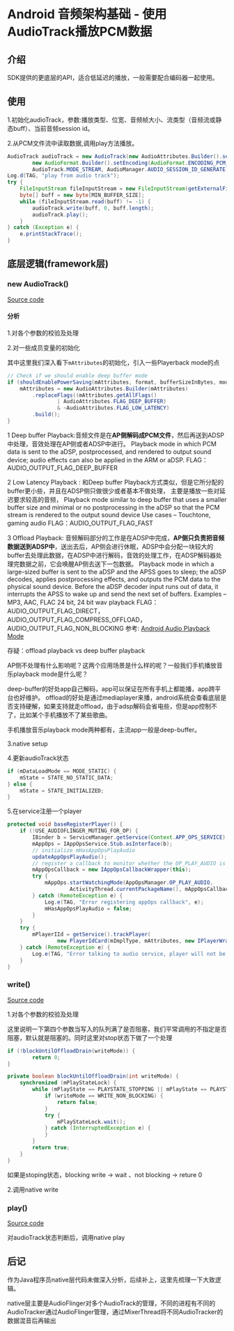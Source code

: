 # Android 音频架构基础 - 使用AudioTrack播放PCM数据

## 介绍

SDK提供的更底层的API，适合低延迟的播放，一般需要配合编码器一起使用。

## 使用

1.初始化audioTrack，参数:播放类型、位宽、音频帧大小、流类型（音频流或静态buff）、当前音频session id。

2.从PCM文件流中读取数据,调用play方法播放。

```java
AudioTrack audioTrack = new AudioTrack(new AudioAttributes.Builder().setLegacyStreamType(AudioManager.STREAM_MUSIC).build(),
        new AudioFormat.Builder().setEncoding(AudioFormat.ENCODING_PCM_16BIT).build(), MIN_BUFFER_SIZE,
        AudioTrack.MODE_STREAM, AudioManager.AUDIO_SESSION_ID_GENERATE);
Log.d(TAG, "play from audio track");
try {
    FileInputStream fileInputStream = new FileInputStream(getExternalFilesDir(Environment.DIRECTORY_MUSIC) + AUDIO_RECORD_FILE_NAME + timestamp + ".pcm");
    byte[] buff = new byte[MIN_BUFFER_SIZE];
    while (fileInputStream.read(buff) != -1) {
        audioTrack.write(buff, 0, buff.length);
        audioTrack.play();
    }
} catch (Exception e) {
    e.printStackTrace();
}
```

## 底层逻辑(framework层)

### new AudioTrack()

[Source code](https://cs.android.com/android/platform/superproject/+/master:frameworks/base/media/java/android/media/AudioTrack.java;bpv=1;bpt=1;l=598?q=audiotrack)

#### 分析

1.对各个参数的校验及处理

2.对一些成员变量的初始化

其中这里我们深入看下`mAttributes`的初始化，引入一些Playerback mode的点

```java
// Check if we should enable deep buffer mode
if (shouldEnablePowerSaving(mAttributes, format, bufferSizeInBytes, mode)) {
    mAttributes = new AudioAttributes.Builder(mAttributes)
        .replaceFlags((mAttributes.getAllFlags()
                | AudioAttributes.FLAG_DEEP_BUFFER)
                & ~AudioAttributes.FLAG_LOW_LATENCY)
        .build();
}
```

1 Deep buffer Playback:音频文件是在**AP侧解码成PCM文件**，然后再送到ADSP中处理，音效处理在AP侧或者ADSP中进行。
Playback mode in which PCM data is sent to the aDSP, postprocessed, and rendered to output sound device; audio effects can also be applied in the ARM or aDSP.
FLAG： AUDIO_OUTPUT_FLAG_DEEP_BUFFER

2 Low Latency Playback : 和Deep buffer Playback方式类似，但是它所分配的buffer更小些，并且在ADSP侧只做很少或者基本不做处理， 主要是播放一些对延迟要求较高的音频，
Playback mode similar to deep buffer that uses a smaller buffer size and minimal or no
postprocessing in the aDSP so that the PCM stream is rendered to the output sound
device
Use cases – Touchtone, gaming audio
FLAG：AUDIO_OUTPUT_FLAG_FAST

3 Offload Playback: 音频解码部分的工作是在ADSP中完成，**AP侧只负责把音频数据送到ADSP中**，送出去后，AP侧会进行休眠，ADSP中会分配一块较大的buffer去处理此数据，在ADSP中进行解码，音效的处理工作，在ADSP解码器处理完数据之前，它会唤醒AP侧去送下一包数据。
Playback mode in which a large-sized buffer is sent to the aDSP and the APSS goes to sleep; the aDSP decodes, applies postprocessing effects, and outputs the PCM data to the physical sound device. Before the aDSP decoder input runs out of data, it interrupts the APSS to wake up and send the next set of buffers.
Examples – MP3, AAC, FLAC 24 bit, 24 bit wav playback
FLAG：AUDIO_OUTPUT_FLAG_DIRECT，AUDIO_OUTPUT_FLAG_COMPRESS_OFFLOAD，AUDIO_OUTPUT_FLAG_NON_BLOCKING
参考: [Android Audio Playback Mode](https://blog.csdn.net/ch853199769/article/details/79916166)

存疑：offload playback vs deep buffer playback

AP侧不处理有什么影响呢？这两个应用场景是什么样的呢？一般我们手机播放音乐playback mode是什么呢？

deep-buffer的好处app自己解码，app可以保证在所有手机上都能播，app跨平台也好维护。
offload的好处是通过mediaplayer来播，android系统会查看底层是否支持硬解，如果支持就走offload，由于adsp解码会省电些，但是app控制不了，比如某个手机播放不了某些歌曲。

手机播放音乐playback mode两种都有，主流app一般是deep-buffer。

3.native setup

4.更新audioTrack状态

```java
if (mDataLoadMode == MODE_STATIC) {
    mState = STATE_NO_STATIC_DATA;
} else {
    mState = STATE_INITIALIZED;
}
```

5.在service注册一个player

```java
protected void baseRegisterPlayer() {
    if (!USE_AUDIOFLINGER_MUTING_FOR_OP) {
        IBinder b = ServiceManager.getService(Context.APP_OPS_SERVICE);
        mAppOps = IAppOpsService.Stub.asInterface(b);
        // initialize mHasAppOpsPlayAudio
        updateAppOpsPlayAudio();
        // register a callback to monitor whether the OP_PLAY_AUDIO is still allowed
        mAppOpsCallback = new IAppOpsCallbackWrapper(this);
        try {
            mAppOps.startWatchingMode(AppOpsManager.OP_PLAY_AUDIO,
                    ActivityThread.currentPackageName(), mAppOpsCallback);
        } catch (RemoteException e) {
            Log.e(TAG, "Error registering appOps callback", e);
            mHasAppOpsPlayAudio = false;
        }
    }
    try {
        mPlayerIId = getService().trackPlayer(
                new PlayerIdCard(mImplType, mAttributes, new IPlayerWrapper(this)));
    } catch (RemoteException e) {
        Log.e(TAG, "Error talking to audio service, player will not be tracked", e);
    }
}
```

### write()

[Source code](https://cs.android.com/android/platform/superproject/+/master:frameworks/base/media/java/android/media/AudioTrack.java;bpv=1;bpt=1;l=2491)

1.对各个参数的校验及处理

这里说明一下第四个参数当写入的队列满了是否阻塞，我们平常调用的不指定是否阻塞，默认就是阻塞的。同时这里对stop状态下做了一个处理

```java
if (!blockUntilOffloadDrain(writeMode)) {
        return 0;
}

private boolean blockUntilOffloadDrain(int writeMode) {
    synchronized (mPlayStateLock) {
        while (mPlayState == PLAYSTATE_STOPPING || mPlayState == PLAYSTATE_PAUSED_STOPPING) {
            if (writeMode == WRITE_NON_BLOCKING) {
                return false;
            }
            try {
                mPlayStateLock.wait();
            } catch (InterruptedException e) {
            }
        }
        return true;
    }
}
```

如果是stoping状态，blocking write -> wait 、not blocking -> reture 0

2.调用native write

### play()

[Source code](https://cs.android.com/android/platform/superproject/+/master:frameworks/base/media/java/android/media/AudioTrack.java;bpv=1;bpt=1;l=2286)

对audioTrack状态判断后，调用native play

## 后记

作为Java程序员native层代码未做深入分析，后续补上，这里先梳理一下大致逻辑。

native层主要是AudioFlinger对多个AudioTrack的管理，不同的进程有不同的AudioTracker通过AudioFlinger管理，通过MixerThread将不同AudioTracker的数据混音后再输出
